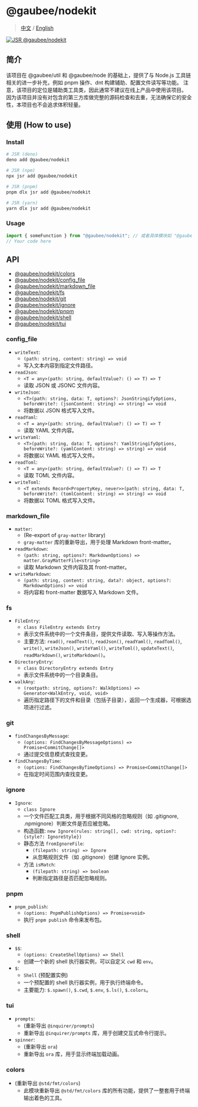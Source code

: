 # @gaubee/nodekit

> [中文](./README-zh.md) / [English](./README.md)

[![JSR @gaubee/nodekit](https://jsr.io/badges/@gaubee/nodekit)](https://jsr.io/@gaubee/nodekit)

## 简介

该项目在 @gaubee/util 和 @gaubee/node 的基础上，提供了与 Node.js 工具链相关的进一步补充，例如 pnpm 操作、dnt 构建辅助、配置文件读写等功能。
注意，该项目的定位是辅助类工具类，因此通常不建议在线上产品中使用该项目。 因为该项目并没有对包含的第三方库做完整的源码检查和去重，无法确保它的安全性，本项目也不会追求体积轻量。

## 使用 (How to use)

### Install

```bash
# JSR (deno)
deno add @gaubee/nodekit

# JSR (npm)
npx jsr add @gaubee/nodekit

# JSR (pnpm)
pnpm dlx jsr add @gaubee/nodekit

# JSR (yarn)
yarn dlx jsr add @gaubee/nodekit
```

### Usage

```typescript
import { someFunction } from "@gaubee/nodekit"; // 或者具体模块如 "@gaubee/nodekit/fs"
// Your code here
```

## API

- [@gaubee/nodekit/colors](#colors)
- [@gaubee/nodekit/config_file](#config_file)
- [@gaubee/nodekit/markdown_file](#markdown_file)
- [@gaubee/nodekit/fs](#fs)
- [@gaubee/nodekit/git](#git)
- [@gaubee/nodekit/ignore](#ignore)
- [@gaubee/nodekit/pnpm](#pnpm)
- [@gaubee/nodekit/shell](#shell)
- [@gaubee/nodekit/tui](#tui)

### config_file

- `writeText`:
  - `(path: string, content: string) => void`
  - 写入文本内容到指定文件路径。
- `readJson`:
  - `<T = any>(path: string, defaultValue?: () => T) => T`
  - 读取 JSON 或 JSONC 文件内容。
- `writeJson`:
  - `<T>(path: string, data: T, options?: JsonStringifyOptions, beforeWrite?: (jsonContent: string) => string) => void`
  - 将数据以 JSON 格式写入文件。
- `readYaml`:
  - `<T = any>(path: string, defaultValue?: () => T) => T`
  - 读取 YAML 文件内容。
- `writeYaml`:
  - `<T>(path: string, data: T, options?: YamlStringifyOptions, beforeWrite?: (yamlContent: string) => string) => void`
  - 将数据以 YAML 格式写入文件。
- `readToml`:
  - `<T = any>(path: string, defaultValue?: () => T) => T`
  - 读取 TOML 文件内容。
- `writeToml`:
  - `<T extends Record<PropertyKey, never>>(path: string, data: T, beforeWrite?: (tomlContent: string) => string) => void`
  - 将数据以 TOML 格式写入文件。

### markdown_file

- `matter`:
  - (Re-export of `gray-matter` library)
  - `gray-matter` 库的重新导出，用于处理 Markdown front-matter。
- `readMarkdown`:
  - `(path: string, options?: MarkdownOptions) => matter.GrayMatterFile<string>`
  - 读取 Markdown 文件内容及其 front-matter。
- `writeMarkdown`:
  - `(path: string, content: string, data?: object, options?: MarkdownOptions) => void`
  - 将内容和 front-matter 数据写入 Markdown 文件。

### fs

- `FileEntry`:
  - `class FileEntry extends Entry`
  - 表示文件系统中的一个文件条目，提供文件读取、写入等操作方法。
  - 主要方法: `read()`, `readText()`, `readJson()`, `readYaml()`, `readToml()`, `write()`, `writeJson()`, `writeYaml()`, `writeToml()`, `updateText()`, `readMarkdown()`,
    `writeMarkdown()`。
- `DirectoryEntry`:
  - `class DirectoryEntry extends Entry`
  - 表示文件系统中的一个目录条目。
- `walkAny`:
  - `(rootpath: string, options?: WalkOptions) => Generator<WalkEntry, void, void>`
  - 遍历指定路径下的文件和目录（包括子目录），返回一个生成器，可根据选项进行过滤。

### git

- `findChangesByMessage`:
  - `(options: FindChangesByMessageOptions) => Promise<CommitChange[]>`
  - 通过提交信息模式查找变更。
- `findChangesByTime`:
  - `(options: FindChangesByTimeOptions) => Promise<CommitChange[]>`
  - 在指定时间范围内查找变更。

### ignore

- `Ignore`:
  - `class Ignore`
  - 一个文件匹配工具类，用于根据不同风格的忽略规则（如 .gitignore, .npmignore）判断文件是否应被忽略。
  - 构造函数: `new Ignore(rules: string[], cwd: string, option?: {style?: IgnoreStyle})`
  - 静态方法 `fromIgnoreFile`:
    - `(filepath: string) => Ignore`
    - 从忽略规则文件（如 .gitignore）创建 Ignore 实例。
  - 方法 `isMatch`:
    - `(filepath: string) => boolean`
    - 判断指定路径是否匹配忽略规则。

### pnpm

- `pnpm_publish`:
  - `(options: PnpmPublishOptions) => Promise<void>`
  - 执行 `pnpm publish` 命令来发布包。

### shell

- `$$`:
  - `(options: CreateShellOptions) => Shell`
  - 创建一个新的 shell 执行器实例，可以自定义 `cwd` 和 `env`。
- `$`:
  - `Shell` (预配置实例)
  - 一个预配置的 shell 执行器实例，用于执行终端命令。
  - 主要能力: `$.spawn()`, `$.cwd`, `$.env`, `$.ls()`, `$.colors`。

### tui

- `prompts`:
  - (重新导出 `@inquirer/prompts`)
  - 重新导出 `@inquirer/prompts` 库，用于创建交互式命令行提示。
- `spinner`:
  - (重新导出 `ora`)
  - 重新导出 `ora` 库，用于显示终端加载动画。

### colors

- (重新导出 `@std/fmt/colors`)
  - 此模块重新导出 `@std/fmt/colors` 库的所有功能，提供了一整套用于终端输出着色的工具。
